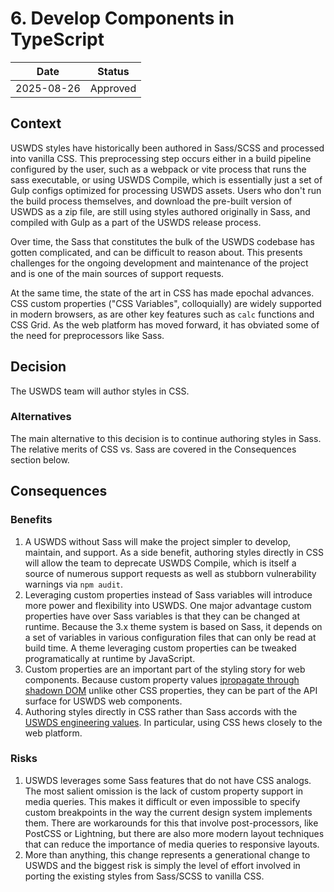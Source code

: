 <!--
The record number and the title should be in the filename.
For example:
/decisions/0000-adr-title.md
-->

<!--
PR Title:
ADR Proposal: A brief description
-->

# 6. Develop Components in TypeScript

| Date       | Status   |
| ---------- | -------- |
| 2025-08-26 | Approved |

<!--
Status options:
- Draft
- Proposed
- Approved
- Rejected
- Deprecated
- Superseded
-->

## Context

USWDS styles have historically been authored in Sass/SCSS and processed into vanilla CSS. This preprocessing step occurs either in a build pipeline configured by the user, such as a webpack or vite process that runs the sass executable, or using USWDS Compile, which is essentially just a set of Gulp configs optimized for processing USWDS assets. Users who don't run the build process themselves, and download the pre-built version of USWDS as a zip file, are still using styles authored originally in Sass, and compiled with Gulp as a part of the USWDS release process. 

Over time, the Sass that constitutes the bulk of the USWDS codebase has gotten complicated, and can be difficult to reason about. This presents challenges for the ongoing development and maintenance of the project and is one of the main sources of support requests.

At the same time, the state of the art in CSS has made epochal advances. CSS custom properties ("CSS Variables", colloquially) are widely supported in modern browsers, as are other key features such as `calc` functions and CSS Grid. As the web platform has moved forward, it has obviated some of the need for preprocessors like Sass.

## Decision

The USWDS team will author styles in CSS.

### Alternatives

The main alternative to this decision is to continue authoring styles in Sass. The relative merits of CSS vs. Sass are covered in the Consequences section below.

<!--
Options considered (with benefits and risks/mitigations), assumptions, choice made, and reasoning.
-->

## Consequences

### Benefits

1. A USWDS without Sass will make the project simpler to develop, maintain, and support. As a side benefit, authoring styles directly in CSS will allow the team to deprecate USWDS Compile, which is itself a source of numerous support requests as well as stubborn vulnerability warnings via `npm audit`.
2. Leveraging custom properties instead of Sass variables will introduce more power and flexibility into USWDS. One major advantage custom properties have over Sass variables is that they can be changed at runtime. Because the 3.x theme system is based on Sass, it depends on a set of variables in various configuration files that can only be read at build time. A theme leveraging custom properties can be tweaked programatically at runtime by JavaScript.
3. Custom properties are an important part of the styling story for web components. Because custom property values [ipropagate through shadown DOM](https://webcomponents.guide/learn/components/styling/#inheritance) unlike other CSS properties, they can be part of the API surface for USWDS web components.
4. Authoring styles directly in CSS rather than Sass accords with the [USWDS engineering values](https://github.com/uswds/uswds-proposals/blob/main/docs/engineering-values). In particular, using CSS hews closely to the web platform.

### Risks

1. USWDS leverages some Sass features that do not have CSS analogs. The most salient omission is the lack of custom property support in media queries. This makes it difficult or even impossible to specify custom breakpoints in the way the current design system implements them. There are workarounds for this that involve post-processors, like PostCSS or Lightning, but there are also more modern layout techniques that can reduce the importance of media queries to responsive layouts.
2. More than anything, this change represents a generational change to USWDS and the biggest risk is simply the level of effort involved in porting the existing styles from Sass/SCSS to vanilla CSS.
